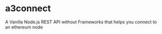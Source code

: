# a3connect
A Vanilla Node.js REST API without Frameworks that helps you connect to an ethereum node
